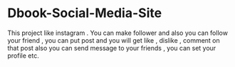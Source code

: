 # Dbook-Social-Media-Site
This project like instagram . You can make follower and also you can follow your friend , you can put post and you will get like , dislike , comment on that post also you can send message to your friends , you can set your profile etc.
